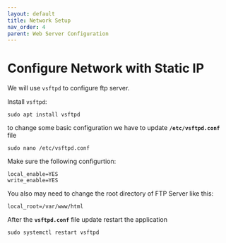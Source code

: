 ```yaml
---
layout: default
title: Network Setup
nav_order: 4
parent: Web Server Configuration
---
```

# Configure Network with Static IP

We will use `vsftpd` to configure ftp server.

Install `vsftpd`:
```console
sudo apt install vsftpd
```

to change some basic configuration we have to update **`/etc/vsftpd.conf`** file

```console
sudo nano /etc/vsftpd.conf
```

Make sure the following configurtion:

```
local_enable=YES
write_enable=YES
```

You also may need to change the root directory of FTP Server like this:

```
local_root=/var/www/html
```

After the **`vsftpd.conf`** file update restart the application

```console
sudo systemctl restart vsftpd
```